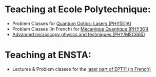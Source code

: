 # Teaching at Ecole Polytechnique:

- Problem Classes for [Quantum Optics: Lasers (PHY551A)](https://moodle.polytechnique.fr/course/view.php?id=16850) 
- Problem Classes (in French) for [Mecanique Quantique (PHY361)](https://moodle.polytechnique.fr/course/view.php?id=14821) 
- [Advanced microscopy physics and techniques (PHY/MEC665)](https://moodle.polytechnique.fr/course/view.php?id=18228)

# Teaching at ENSTA:
- Lectures & Problem classes for the [laser part of EPT11 (in French)](https://synapses.ensta-paris.fr/catalogue/ue/3824/EPT11-optique-photonique-lasers) 
